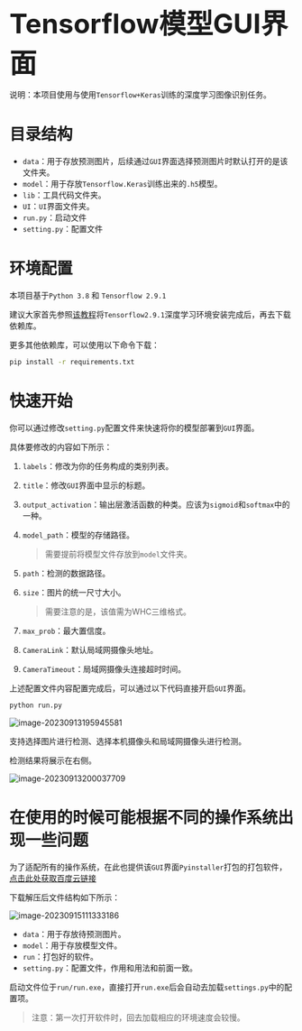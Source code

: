 <font size=20><b>Tensorflow模型GUI界面</b></font>

说明：本项目使用与使用`Tensorflow+Keras`训练的深度学习图像识别任务。

# 目录结构

- `data`：用于存放预测图片，后续通过`GUI`界面选择预测图片时默认打开的是该文件夹。
- `model`：用于存放`Tensorflow.Keras`训练出来的`.h5`模型。
- `lib`：工具代码文件夹。
- `UI`：`UI`界面文件夹。
- `run.py`：启动文件
- `setting.py`：配置文件

# 环境配置
本项目基于`Python 3.8` 和 `Tensorflow 2.9.1`

建议大家首先参照[该教程](http://minglog.hzbmmc.com/2023/02/24/Tensorflow2%20GPU%E6%B7%B1%E5%BA%A6%E5%AD%A6%E4%B9%A0%E7%8E%AF%E5%A2%83%E5%AE%89%E8%A3%85/)将`Tensorflow2.9.1`深度学习环境安装完成后，再去下载依赖库。

更多其他依赖库，可以使用以下命令下载：

```sh
pip install -r requirements.txt
```


# 快速开始

你可以通过修改`setting.py`配置文件来快速将你的模型部署到`GUI`界面。

具体要修改的内容如下所示：

1. `labels`：修改为你的任务构成的类别列表。

2. `title`：修改`GUI`界面中显示的标题。

3. `output_activation`：输出层激活函数的种类。应该为`sigmoid`和`softmax`中的一种。

4. `model_path`：模型的存储路径。

   > 需要提前将模型文件存放到`model`文件夹。

5. `path`：检测的数据路径。

6. `size`：图片的统一尺寸大小。

   > 需要注意的是，该值需为WHC三维格式。

7. `max_prob`：最大置信度。

8. `CameraLink`：默认局域网摄像头地址。

9. `CameraTimeout`：局域网摄像头连接超时时间。

上述配置文件内容配置完成后，可以通过以下代码直接开启`GUI`界面。

```sh
python run.py
```

![image-20230913195945581](https://ming-log.oss-cn-hangzhou.aliyuncs.com/img/image-20230913195945581.png)

支持选择图片进行检测、选择本机摄像头和局域网摄像头进行检测。

检测结果将展示在右侧。

![image-20230913200037709](https://ming-log.oss-cn-hangzhou.aliyuncs.com/img/image-20230913200037709.png)

# 在使用的时候可能根据不同的操作系统出现一些问题

为了适配所有的操作系统，在此也提供该`GUI`界面`Pyinstaller`打包的打包软件，[点击此处获取百度云链接](https://pan.baidu.com/s/1x2q3cyi9W75yV_uYGCySpw?pwd=ming)

下载解压后文件结构如下所示：

![image-20230915111333186](https://ming-log.oss-cn-hangzhou.aliyuncs.com/img/image-20230915111333186.png)

- `data`：用于存放待预测图片。
- `model`：用于存放模型文件。
- `run`：打包好的软件。
- `setting.py`：配置文件，作用和用法和前面一致。

启动文件位于`run/run.exe`，直接打开`run.exe`后会自动去加载`settings.py`中的配置项。

> 注意：第一次打开软件时，回去加载相应的环境速度会较慢。